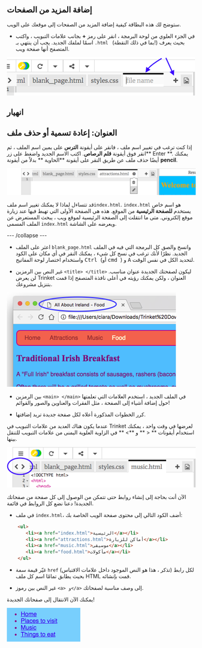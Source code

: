 ## إضافة المزيد من الصفحات

ستوضح لك هذه البطاقة كيفية إضافة المزيد من الصفحات إلى موقعك على الويب.

- في الجزء العلوي من لوحة البرمجة ، انقر على رمز **+** بجانب علامات التبويب ، واكتب اسمًا لملفك الجديد. يجب أن ينتهي بـ `.html ` (بما في ذلك النقطة!) بحيث يعرف المتصفح أنها صفحة ويب.

![إضافة ملف جديد في Trinket](images/tktNewFileArrows.png)

## انهيار

## العنوان: إعادة تسمية أو حذف ملف

إذا كنت ترغب في تغيير اسم ملف ، فانقر على أيقونة **الترس** على يمين اسم الملف ، ثم انقر فوق أيقونة **قلم الرصاص**. اكتب الاسم الجديد واضغط على زر** Enter **. يمكنك أيضًا حذف ملف عن طريق النقر على أيقونة **الحاوية ** بدلاً من أيقونة **pencil**.

![](images/EditFilename.png)

قد تتساءل لماذا لا يمكنك تغيير اسم ملف`index.html`. `index.html` هو اسم خاص يستخدم **للصفحة الرئيسية** من الموقع. هذه هي الصفحة الأولى التي تهبط فيها عند زيارة موقع إلكتروني. متى ما انتقلت إلى الصفحة الرئيسية لموقع ويب ، يبحث المستعرض عن الملف المسمى ` index.html ` ويعرضه على الشاشة.

\--- /collapse \---

- اعثر على الملف ` blank_page.html ` وانسخ والصق كل البرمجة التي فيه في الملف الجديد. نظرًا لأنك ترغب في نسخ كل شيء ، يمكنك النقر في أي مكان على الكود واستخدام اختصار لوحة المفاتيح <kbd> Ctrl </kbd> (أو <kbd> cmd </kbd>) و <kbd>A</kbd> لتحديد الكل في نفس الوقت.

- غير النص بين الرمزين `<title> </title>` ليكون لصفحتك الجديدة عنوان مناسب. لن يعرض Trinket العنوان ، ولكن يمكنك رؤيته في أعلى نافذة المتصفح إذا قمت بتنزيل مشروعك.

![عنوان الصفحة يظهر في علامة تبويب المتصفح](images/egLocalFileWindowTitle.png)

- بين الرمزين `<main> </main>` في الملف الجديد ، استخدم العلامات التي تعلمتها حول إضافة أشياء إلى الصفحة ، مثل الفقرات والعناوين والصور والقوائم!

- كرر الخطوات المذكورة أعلاه لكل صفحة جديدة تريد إضافتها.

عندما يكون هناك العديد من علامات التبويب في Trinket لعرضها في وقت واحد ، يمكنك استخدام أيقونات ** < ** و **> ** في الزاوية العلوية اليمنى من علامات التبويب للتنقل بينها.

![الأزرار لتصفح علامات التبويب](images/tktScrollTabIcons.png)

الآن أنت بحاجة إلى إنشاء روابط حتى تتمكن من الوصول إلى كل صفحة من صفحاتك الجديدة! دعنا نضع كل الروابط في قائمة.

- في ملف ` index.html `، أضف الكود التالي إلى محتوى صفحة الويب الخاصة بك:

```html
    <ul>
       <li><a href="index.html">الرئيسية</a></li>
       <li><a href="attractions.html">أماكن للزيارة</a></li>
       <li><a href="music.html">موسيقى</a></li>
       <li><a href="food.html">مأكولات</a></li>
    </ul>
```

- غيّر قيمة سمة `href` لكل رابط (تذكر ، هذا هو النص الموجود داخل علامات الاقتباس) بحيث يطابق تمامًا اسم كل ملف HTML قمت بإنشائه.

- غير النص بين رموز `<a> و</a>` إلى وصف مناسبة لصفحاتك.

يمكنك الآن الانتقال إلى صفحاتك الجديدة!

![مثال على قائمة الروابط على صفحة الويب](images/egListOfPageLinks.png)